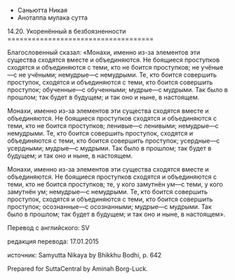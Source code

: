 









* Саньютта Никая
* Анотаппа мулака сутта


14\.20\. Укоренённый в безбоязненности
\=\=\=\=\=\=\=\=\=\=\=\=\=\=\=\=\=\=\=\=\=\=\=\=\=\=\=\=\=\=\=\=\=\=\=\=



Благословенный сказал: «Монахи, именно из\-за элементов эти существа сходятся вместе и объединяются\. Не боящиеся проступков сходятся и объединяются с теми, кто не боится проступков; не учёные—с не учёными; немудрые—с немудрыми\. Те, кто боится совершить проступок, сходятся и объединяются с теми, кто боится совершить проступок; обученные—с обученными; мудрые—с мудрыми\. Так было в прошлом; так будет в будущем; и так оно и ныне, в настоящем\.


Монахи, именно из\-за элементов эти существа сходятся вместе и объединяются\. Не боящиеся проступков сходятся и объединяются с теми, кто не боится проступков; ленивые—с ленивыми; немудрые—с немудрыми\. Те, кто боится совершить проступок, сходятся и объединяются с теми, кто боится совершить проступок; усердные—с усердными; мудрые—с мудрыми\. Так было в прошлом; так будет в будущем; и так оно и ныне, в настоящем\.


Монахи, именно из\-за элементов эти существа сходятся вместе и объединяются\. Не боящиеся проступков сходятся и объединяются с теми, кто не боится проступков; те, у кого замутнён ум—с теми, у кого замутнён ум; немудрые—с немудрыми\. Те, кто боится совершить проступок, сходятся и объединяются с теми, кто боится совершить проступок; осознанные—с осознанными; мудрые—с мудрыми\. Так было в прошлом; так будет в будущем; и так оно и ныне, в настоящем»\.



Перевод с английского: SV


редакция перевода: 17\.01\.2015


источник: Samyutta Nikaya by Bhikkhu Bodhi, p\. 642


Prepared for SuttaCentral by Aminah Borg\-Luck\.






